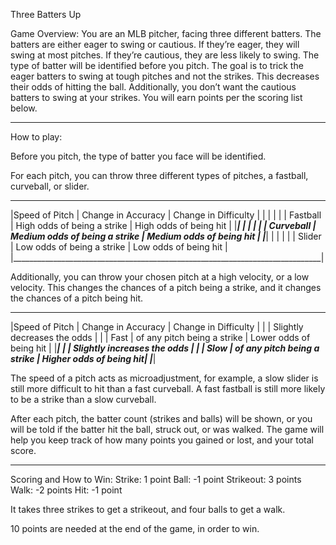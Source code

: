 Three Batters Up

Game Overview:
You are an MLB pitcher, facing three different batters. The batters are either eager to swing or cautious. If they’re eager, they will swing at most pitches. If they’re cautious, they are less likely to swing. The type of batter will be identified before you pitch. The goal is to trick the eager batters to swing at tough pitches and not the strikes. This decreases their odds of hitting the ball. Additionally, you don’t want the cautious batters to swing at your strikes. You will earn points per the scoring list below.

********************************************************************************************************************************************************************

How to play:

Before you pitch, the type of batter you face will be identified.

For each pitch, you can throw three different types of pitches, a fastball, curveball, or slider.

_______________________________________________________________________________
|Speed of Pitch   |   Change in Accuracy           |  Change in Difficulty    |
|                 |                                |                          |
| Fastball        |  High odds of being a strike   |  High odds of being hit  |
|_____________________________________________________________________________|
|                 |                                |                          |
| Curveball       |  Medium odds of being a strike | Medium odds of being hit |
|_____________________________________________________________________________|
|                 |                               |                           |
| Slider          |  Low odds of being a strike   |  Low odds of being hit    |
|_____________________________________________________________________________|

Additionally, you can throw your chosen pitch at a high velocity, or a low velocity. This changes the chances of a pitch being a strike, and it changes the chances of a pitch being hit.
_______________________________________________________________________________
|Speed of Pitch   |   Change in Accuracy           |  Change in Difficulty    |
|                 |  Slightly decreases the odds   |                          |
| Fast            |  of any pitch being a strike   |  Lower odds of being hit |
|_____________________________________________________________________________|
|                 |  Slightly increases the odds   |                          |
| Slow            |  of any pitch being a strike   |  Higher odds of being hit|
|_____________________________________________________________________________|

The speed of a pitch acts as microadjustment, for example, a slow slider is still more difficult to hit than a fast curveball. A fast fastball is still more likely to be a strike than a slow curveball.

After each pitch, the batter count (strikes and balls) will be shown, or you will be told if the batter hit the ball, struck out, or was walked. The game will help you keep track of how many points you gained or lost, and your total score.

********************************************************************************************************************************************************************

Scoring and How to Win:
Strike: 1 point
Ball: -1 point
Strikeout: 3 points
Walk: -2 points
Hit: -1 point

It takes three strikes to get a strikeout, and four balls to get a walk.

10 points are needed at the end of the game, in order to win.
